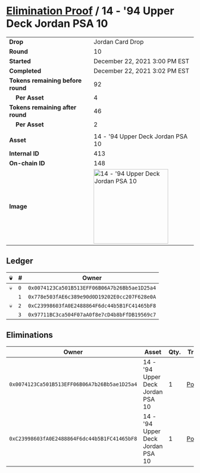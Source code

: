 # [Elimination Proof](./readme.md) / 14 - &#039;94 Upper Deck Jordan PSA 10

|||
|---|---|
| **Drop** | Jordan Card Drop |
| **Round** | 10 |
| **Started** | December 22, 2021 3:00 PM EST |
| **Completed** | December 22, 2021 3:02 PM EST |
| **Tokens remaining before round** | 92 |
| **&nbsp;&nbsp;&nbsp;&nbsp;Per Asset** | 4 |
| **Tokens remaining after round** | 46 |
| **&nbsp;&nbsp;&nbsp;&nbsp;Per Asset** | 2 |
| | |
| **Asset** | 14 - &#039;94 Upper Deck Jordan PSA 10 |
| **Internal ID** | 413 |
| **On-chain ID** | 148 |
| **Image** | <img src="https://tcdn.blokpax.com/95149d1f-625d-4543-9379-cd39889902d7/fca8ea5805a0a0040ebf74575662da24c0e31473ff9a7c076ab7d9537f736469.jpg" height="200" alt="14 - &#039;94 Upper Deck Jordan PSA 10" /> |

## Ledger

| 💀 | # | Owner |
| --- | --- | --- |
| 💀 | `0` | `0x0074123Ca501B513EFF06B06A7b26Bb5ae1D25a4` |
|  | `1` | `0x778e503fAE6c389e90d0D19202E0cc207F628e0A` |
| 💀 | `2` | `0xC23998603fA0E2488864F6dc44b5B1FC41465bF8` |
|  | `3` | `0x97711BC3ca504F07aA0f8e7cD4b8bFfDB19569c7` |


## Eliminations

| Owner | Asset | Qty. | Transaction |
| --- | --- | --- | --- |
| `0x0074123Ca501B513EFF06B06A7b26Bb5ae1D25a4` | 14 - '94 Upper Deck Jordan PSA 10 | 1 | [Polygonscan](https://polygonscan.com/tx/0x03d732fbe6e48ad3bbe571e829594082b4360c9a2288bf582ed82a7fcdd69fca) |
| `0xC23998603fA0E2488864F6dc44b5B1FC41465bF8` | 14 - '94 Upper Deck Jordan PSA 10 | 1 | [Polygonscan](https://polygonscan.com/tx/0x9739ba9d57a751b167a513a3dfbb24b4d3f789c20c9a498990e283793aacea32) |
